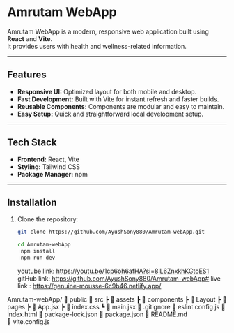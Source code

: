 # Amrutam WebApp

Amrutam WebApp is a modern, responsive web application built using **React** and **Vite**.  
It provides users with health and wellness-related information.

---

## Features

- **Responsive UI:** Optimized layout for both mobile and desktop.
- **Fast Development:** Built with Vite for instant refresh and faster builds.
- **Reusable Components:** Components are modular and easy to maintain.
- **Easy Setup:** Quick and straightforward local development setup.

---

## Tech Stack

- **Frontend:** React, Vite
- **Styling:** Tailwind CSS
- **Package Manager:** npm

---

## Installation

1. Clone the repository:

   ```bash
   git clone https://github.com/AyushSony880/Amrutam-webApp.git

   cd Amrutam-webApp
    npm install
    npm run dev
   ```

   youtube link: https://youtu.be/1cp6oh6afHA?si=8lL6ZnxkhKGtoES1
   gitHub link: https://github.com/AyushSony880/Amrutam-webApp#
   live link : https://genuine-mousse-6c9b46.netlify.app/

Amrutam-webApp/
📂 public
📂 src
┣ 📂 assets
┣ 📂 components
┣ 📂 Layout
┣ 📂 pages
┣ 📜 App.jsx
┣ 📜 index.css
┗ 📜 main.jsx
📜 .gitignore
📜 eslint.config.js
📜 index.html
📜 package-lock.json
📜 package.json
📜 README.md
📜 vite.config.js

